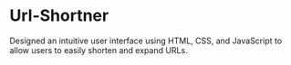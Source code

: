 # Url-Shortner
Designed an intuitive user interface using HTML, CSS, and JavaScript to allow users to easily shorten and expand URLs.
